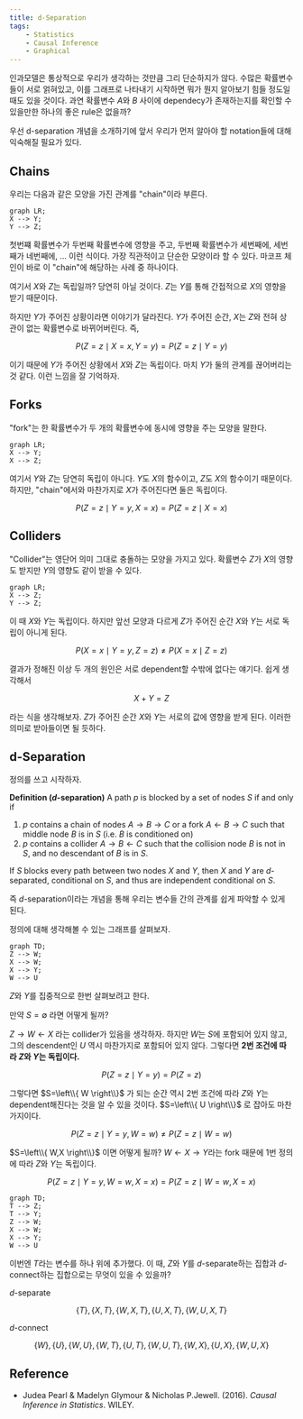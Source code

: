 ```yaml
---
title: d-Separation
tags:
    - Statistics
    - Causal Inference  
    - Graphical
---
```


인과모델은 통상적으로 우리가 생각하는 것만큼 그리 단순하지가 않다. 수많은 확률변수들이 서로 얽혀있고, 이를 그래프로 나타내기 시작하면 뭐가 뭔지 알아보기 힘들 정도일 때도 있을 것이다. 과연 확률변수 $A$와 $B$ 사이에 dependecy가 존재하는지를 확인할 수 있을만한 하나의 좋은 rule은 없을까?

<!--more-->

우선 d-separation 개념을 소개하기에 앞서 우리가 먼저 알아야 할 notation들에 대해 익숙해질 필요가 있다.

## Chains

우리는 다음과 같은 모양을 가진 관계를 "chain"이라 부른다.

```mermaid
graph LR;
X --> Y;
Y --> Z;
```

첫번쨰 확률변수가 두번째 확률변수에 영향을 주고, 두번째 확률변수가 세번째에, 세번째가 네번째에, ... 이런 식이다. 가장 직관적이고 단순한 모양이라 할 수 있다. 마코프 체인이 바로 이 "chain"에 해당하는 사례 중 하나이다.

여기서 $X$와 $Z$는 독립일까? 당연히 아닐 것이다. $Z$는 $Y$를 통해 간접적으로 $X$의 영향을 받기 때문이다.

하지만 $Y$가 주어진 상황이라면 이야기가 달라진다. $Y$가 주어진 순간, $X$는 $Z$와 전혀 상관이 없는 확률변수로 바뀌어버린다. 즉,

$$
P(Z=z \mid X=x,Y=y)=P(Z=z \mid Y=y)
$$

이기 때문에 $Y$가 주어진 상황에서 $X$와 $Z$는 독립이다. 마치 $Y$가 둘의 관계를 끊어버리는 것 같다. 이런 느낌을 잘 기억하자.


## Forks

"fork"는 한 확률변수가 두 개의 확률변수에 동시에 영향을 주는 모양을 말한다.

```mermaid
graph LR;
X --> Y;
X --> Z;
```

여기서 $Y$와 $Z$는 당연히 독립이 아니다. $Y$도 $X$의 함수이고, $Z$도 $X$의 함수이기 때문이다. 하지만, "chain"에서와 마찬가지로 $X$가 주어진다면 둘은 독립이다.

$$
P(Z=z \mid Y=y,X=x)=P(Z=z \mid X=x)
$$

## Colliders

"Collider"는 영단어 의미 그대로 충돌하는 모양을 가지고 있다. 확률변수 $Z$가 $X$의 영향도 받지만 $Y$의 영향도 같이 받을 수 있다.

```mermaid
graph LR;
X --> Z;
Y --> Z;
```

이 때 $X$와 $Y$는 독립이다. 하지만 앞선 모양과 다르게 $Z$가 주어진 순간 $X$와 $Y$는 서로 독립이 아니게 된다.

$$
P(X=x \mid Y=y,Z=z) \neq P(X=x \mid Z=z)
$$

결과가 정해진 이상 두 개의 원인은 서로 dependent할 수밖에 없다는 얘기다. 쉽게 생각해서

$$
X+Y=Z
$$

라는 식을 생각해보자. $Z$가 주어진 순간 $X$와 $Y$는 서로의 값에 영향을 받게 된다. 이러한 의미로 받아들이면 될 듯하다.

## d-Separation

정의를 쓰고 시작하자.

__Definition ($d$-separation)__ A path $p$ is blocked by a set of nodes $S$ if and only if

1. $p$ contains a chain of nodes $A \to B \to C$ or  a fork $A \leftarrow B \to C$ such that middle node $B$ is in $S$ (i.e. $B$ is conditioned on)
2. $p$ contains a collider $A \to B \leftarrow C$ such that the collision node $B$ is not in $S$, and no descendant of $B$ is in $S$.

If $S$ blocks every path between two nodes $X$ and $Y$, then $X$ and $Y$ are $d$-separated, conditional on $S$, and thus are independent conditional on $S$.

즉 $d$-separation이라는 개념을 통해 우리는 변수들 간의 관계를 쉽게 파악할 수 있게 된다.

정의에 대해 생각해볼 수 있는 그래프를 살펴보자.

```mermaid
graph TD;
Z --> W;
X --> W;
X --> Y;
W --> U
```

$Z$와 $Y$를 집중적으로 한번 살펴보려고 한다.

만약 $S=\emptyset$ 라면 어떻게 될까?

$Z \to W \leftarrow X$ 라는 collider가 있음을 생각하자. 하지만 $W$는 $S$에 포함되어 있지 않고, 그의 descendent인 $U$ 역시 마찬가지로 포함되어 있지 않다. 그렇다면 __2번 조건에 따라 $Z$와 $Y$는 독립이다.__

$$
P(Z=z \mid Y=y) = P(Z=z)
$$

그렇다면 $S=\left\\{ W \right\\}$ 가 되는 순간 역시 2번 조건에 따라 $Z$와 $Y$는 dependent해진다는 것을 알 수 있을 것이다. $S=\left\\{ U \right\\}$ 로 잡아도 마찬가지이다.

$$
P(Z=z \mid Y=y,W=w) \neq P(Z=z \mid W=w)
$$

$S=\left\\{ W,X \right\\}$ 이면 어떻게 될까? $W \leftarrow X \to Y$라는 fork 때문에 1번 정의에 따라 $Z$와 $Y$는 독립이다.

$$
P(Z=z \mid Y=y,W=w,X=x) = P(Z=z \mid W=w,X=x)
$$

```mermaid
graph TD;
T --> Z;
T --> Y;
Z --> W;
X --> W;
X --> Y;
W --> U
```

이번엔 $T$라는 변수를 하나 위에 추가했다. 이 때, $Z$와 $Y$를 $d$-separate하는 집합과 $d$-connect하는 집합으로는 무엇이 있을 수 있을까?

$d$-separate

$$
\left\{ T \right\}, \left\{ X,T \right\}, \left\{ W,X,T \right\}, \left\{ U,X,T \right\}, \left\{ W,U,X,T \right\}
$$

$d$-connect

$$
\left\{ W \right\}, \left\{ U \right\}, \left\{ W,U \right\}, \left\{ W,T \right\}, \left\{ U,T \right\}, \left\{ W,U,T \right\}, \left\{ W,X \right\}, \left\{ U,X \right\}, \left\{ W,U,X \right\}
$$

## Reference

* Judea Pearl & Madelyn Glymour & Nicholas P.Jewell. (2016). _Causal Inference in Statistics_. WILEY.